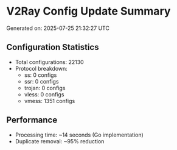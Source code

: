 # V2Ray Config Update Summary
Generated on: 2025-07-25 21:32:27 UTC

## Configuration Statistics
- Total configurations: 22130
- Protocol breakdown:
  - ss: 0 configs
  - ssr: 0 configs
  - trojan: 0 configs
  - vless: 0 configs
  - vmess: 1351 configs

## Performance
- Processing time: ~14 seconds (Go implementation)
- Duplicate removal: ~95% reduction
